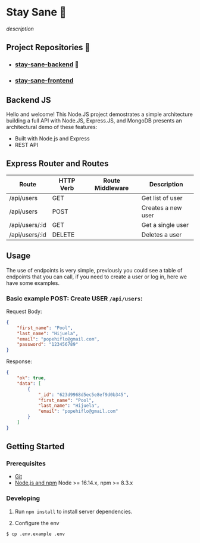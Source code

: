 # Stay Sane 🧠
*description*
## Project Repositories 📁
- ### [stay-sane-backend](https://github.com/popehiflo/stay-sane-backend) 📌 
- ### [stay-sane-frontend](https://github.com/popehiflo/stay-sane-frontend)
## Backend JS
Hello and welcome! This Node.JS project demostrates a simple architecture building a full API with Node.JS, Express.JS, and MongoDB presents an architectural demo of these features:

- Built with Node.js and Express
- REST API
## Express Router and Routes

| Route               | HTTP Verb | Route Middleware   | Description                          |
| --------------------| --------- | ------------------ | ------------------------------------ |
| /api/users          | GET       |                    | Get list of user                     |
| /api/users          | POST      |                    | Creates a new user                   |
| /api/users/:id      | GET       |                    | Get a single user                    |
| /api/users/:id      | DELETE    |                    | Deletes a user                       |


## Usage
The use of endpoints is very simple, previously you could see a table of endpoints that you can call, if you need to create a user or log in, here we have some examples.

### Basic example **POST: Create USER** `/api/users`:

Request Body:
```json
{
    "first_name": "Pool",
    "last_name": "Hijuela",
    "email": "popehiflo@gmail.com",
    "password": "123456789"
}
```

Response:
```json
{
    "ok": true,
    "data": [
        {
            "_id": "623d9968d5ec5e8ef9d0b345",
            "first_name": "Pool",
            "last_name": "Hijuela",
            "email": "popehiflo@gmail.com"
        }
    ]
}
```

## Getting Started

### Prerequisites

- [Git](https://git-scm.com/)
- [Node.js and npm](nodejs.org) Node >= 16.14.x, npm >= 8.3.x

### Developing

1. Run `npm install` to install server dependencies.

2. Configure the env
```shell
$ cp .env.example .env
```
